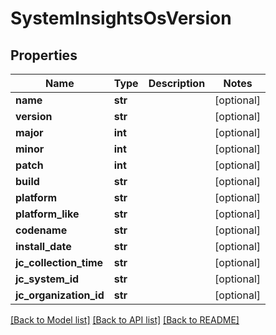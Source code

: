 # SystemInsightsOsVersion

## Properties
Name | Type | Description | Notes
------------ | ------------- | ------------- | -------------
**name** | **str** |  | [optional] 
**version** | **str** |  | [optional] 
**major** | **int** |  | [optional] 
**minor** | **int** |  | [optional] 
**patch** | **int** |  | [optional] 
**build** | **str** |  | [optional] 
**platform** | **str** |  | [optional] 
**platform_like** | **str** |  | [optional] 
**codename** | **str** |  | [optional] 
**install_date** | **str** |  | [optional] 
**jc_collection_time** | **str** |  | [optional] 
**jc_system_id** | **str** |  | [optional] 
**jc_organization_id** | **str** |  | [optional] 

[[Back to Model list]](../README.md#documentation-for-models) [[Back to API list]](../README.md#documentation-for-api-endpoints) [[Back to README]](../README.md)


